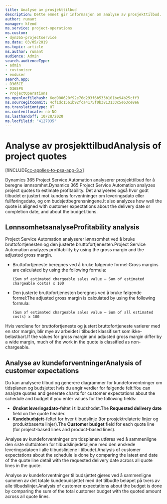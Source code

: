 ```yaml
---
title: Analyse av prosjekttilbud
description: Dette emnet gir informasjon om analyse av prosjekttilbud.
author: rumant
manager: kfend
ms.service: project-operations
ms.custom:
- dyn365-projectservice
ms.date: 03/05/2019
ms.topic: article
ms.author: rumant
audience: Admin
search.audienceType:
- admin
- customizer
- enduser
search.app:
- D365CE
- D365PS
- ProjectOperations
ms.openlocfilehash: 6ed900620f92e76d293f6b533b101be94b25cff3
ms.sourcegitcommit: 4cf1dc1561b92fca4175f0b3813133c5e63ce8e6
ms.translationtype: HT
ms.contentlocale: nb-NO
ms.lasthandoff: 10/28/2020
ms.locfileid: "4127035"
---
```

# <a name="analysis-of-project-quotes"></a><span data-ttu-id="bb047-103">Analyse av prosjekttilbud</span><span class="sxs-lookup"><span data-stu-id="bb047-103">Analysis of project quotes</span></span>

[!INCLUDE[cc-applies-to-psa-app-3.x](../includes/cc-applies-to-psa-app-3x.md)]

<span data-ttu-id="bb047-104">Dynamics 365 Project Service Automation analyserer prosjekttilbud for å beregne lønnsomhet.</span><span class="sxs-lookup"><span data-stu-id="bb047-104">Dynamics 365 Project Service Automation analyzes project quotes to estimate profitability.</span></span> <span data-ttu-id="bb047-105">Det analyseres også hvor godt tilbudet er justert mot kundens forventninger om leveringsdato eller fullføringsdato, og om budsjettbegrensningene.</span><span class="sxs-lookup"><span data-stu-id="bb047-105">It also analyzes how well the quote is aligned with customer expectations about the delivery date or completion date, and about the budget.tions.</span></span>

## <a name="profitability-analysis"></a><span data-ttu-id="bb047-106">Lønnsomhetsanalyse</span><span class="sxs-lookup"><span data-stu-id="bb047-106">Profitability analysis</span></span>

<span data-ttu-id="bb047-107">Project Service Automation analyserer lønnsomhet ved å bruke bruttofortjenesten og den justerte bruttofortjenesten.</span><span class="sxs-lookup"><span data-stu-id="bb047-107">Project Service Automation analyzes profitability by using the gross margin and the adjusted gross margin.</span></span>

- <span data-ttu-id="bb047-108">Bruttofortjeneste beregnes ved å bruke følgende formel:</span><span class="sxs-lookup"><span data-stu-id="bb047-108">Gross margins are calculated by using the following formula:</span></span>

  `
    (Sum of estimated chargeable sales value – Sum of estimated chargeable costs) x 100
  `
- <span data-ttu-id="bb047-109">Den justerte bruttofortjenesten beregnes ved å bruke følgende formel:</span><span class="sxs-lookup"><span data-stu-id="bb047-109">The adjusted gross margin is calculated by using the following formula:</span></span>

  `
    (Sum of estimated chargeable sales value – Sum of all estimated costs) x 100
  `

<span data-ttu-id="bb047-110">Hvis verdiene for bruttofortjeneste og justert bruttofortjeneste varierer med en stor margin, blir mye av arbeidet i tilbudet klassifisert som ikke-belastbart.</span><span class="sxs-lookup"><span data-stu-id="bb047-110">If the values for gross margin and adjusted gross margin differ by a wide margin, much of the work in the quote is classified as non-chargeable.</span></span>

## <a name="analysis-of-customer-expectations"></a><span data-ttu-id="bb047-111">Analyse av kundeforventninger</span><span class="sxs-lookup"><span data-stu-id="bb047-111">Analysis of customer expectations</span></span>

<span data-ttu-id="bb047-112">Du kan analysere tilbud og generere diagrammer for kundeforventninger om tidsplanen og budsjettet hvis du angir verdier for følgende felt:</span><span class="sxs-lookup"><span data-stu-id="bb047-112">You can analyze quotes and generate charts for customer expectations about the schedule and budget if you enter values for the following fields:</span></span>

- <span data-ttu-id="bb047-113">**Ønsket leveringsdato**-feltet i tilbudshodet.</span><span class="sxs-lookup"><span data-stu-id="bb047-113">The **Requested delivery date** field on the quote header.</span></span>
- <span data-ttu-id="bb047-114">**Kundebudsjett**-feltet for hver tilbudslinje (for prosjektrelaterte linjer og produktbaserte linjer).</span><span class="sxs-lookup"><span data-stu-id="bb047-114">The **Customer budget** field for each quote line (for project-based lines and product-based lines).</span></span>

<span data-ttu-id="bb047-115">Analyse av kundeforventninger om tidsplanen utføres ved å sammenligne den siste sluttdatoen for tilbudslinjedetaljene med den ønskede leveringsdatoen i alle tilbudslinjene i tilbudet.</span><span class="sxs-lookup"><span data-stu-id="bb047-115">Analysis of customer expectations about the schedule is done by comparing the latest end date of the quote line detail with the requested delivery date across all quote lines in the quote.</span></span>

<span data-ttu-id="bb047-116">Analyse av kundeforventninger til budsjettet gjøres ved å sammenligne summen av det totale kundebudsjettet med det tilbudte beløpet på tvers av alle tilbudslinjer.</span><span class="sxs-lookup"><span data-stu-id="bb047-116">Analysis of customer expectations about the budget is done by comparing the sum of the total customer budget with the quoted amount across all quote lines.</span></span>
